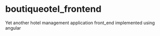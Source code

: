 # boutiqueotel_frontend
Yet another hotel management application front_end implemented using angular  
